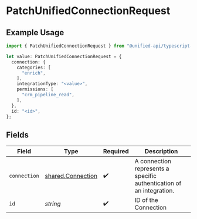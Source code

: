 # PatchUnifiedConnectionRequest

## Example Usage

```typescript
import { PatchUnifiedConnectionRequest } from "@unified-api/typescript-sdk/sdk/models/operations";

let value: PatchUnifiedConnectionRequest = {
  connection: {
    categories: [
      "enrich",
    ],
    integrationType: "<value>",
    permissions: [
      "crm_pipeline_read",
    ],
  },
  id: "<id>",
};
```

## Fields

| Field                                                                | Type                                                                 | Required                                                             | Description                                                          |
| -------------------------------------------------------------------- | -------------------------------------------------------------------- | -------------------------------------------------------------------- | -------------------------------------------------------------------- |
| `connection`                                                         | [shared.Connection](../../../sdk/models/shared/connection.md)        | :heavy_check_mark:                                                   | A connection represents a specific authentication of an integration. |
| `id`                                                                 | *string*                                                             | :heavy_check_mark:                                                   | ID of the Connection                                                 |